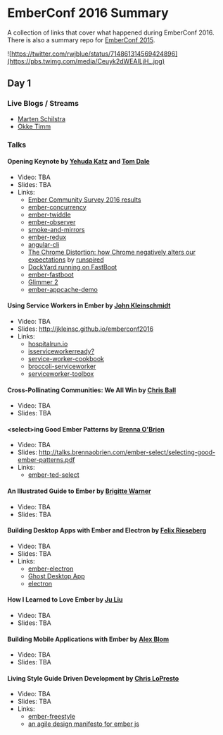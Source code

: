 # EmberConf 2016 Summary

A collection of links that cover what happened during EmberConf 2016. There is also a summary repo for [EmberConf 2015](https://github.com/poteto/emberconf-2015).

![https://twitter.com/rwjblue/status/714861314569424896](https://pbs.twimg.com/media/Ceuyk2dWEAILjH_.jpg)

## Day 1

### Live Blogs / Streams

- [Marten Schilstra](https://usecanvas.com/dockyard/emberconf-2016/288vBvk9XoyPi2yoEl2GHn)
- [Okke Timm](https://www.periscope.tv/mehulkar/1vOxwQBOXXNGB)

### Talks

#### Opening Keynote by [Yehuda Katz](https://twitter.com/wycats) and [Tom Dale](https://twitter.com/tomdale)

- Video: TBA
- Slides: TBA
- Links:
    + [Ember Community Survey 2016 results](http://emberjs.com/ember-community-survey-2016/)
    + [ember-concurrency](https://github.com/machty/ember-concurrency)
    + [ember-twiddle](https://ember-twiddle.com/)
    + [ember-observer](https://emberobserver.com/)
    + [smoke-and-mirrors](https://github.com/runspired/smoke-and-mirrors)
    + [ember-redux](https://github.com/toranb/ember-redux)
    + [angular-cli](https://ngcli.github.io/)
    + [The Chrome Distortion: how Chrome negatively alters our expectations](https://blog.runspired.com/2016/03/25/the-chrome-distortion-chrome-alters-our-expectations-in-highly-negative-ways/) by [runspired](https://www.twitter.com/runspired)
    + [DockYard running on FastBoot](https://dockyard.com)
    + [ember-fastboot](http://www.ember-fastboot.com/)
    + [Glimmer 2](https://github.com/tildeio/glimmer)
    + [ember-appcache-demo](https://ebryn.github.io/ember-appcache-demo/)

#### Using Service Workers in Ember by [John Kleinschmidt](https://twitter.com/jkleinsc)

- Video: TBA
- Slides: http://jkleinsc.github.io/emberconf2016
- Links:
    + [hospitalrun.io](http://hospitalrun.io/)
    + [isserviceworkerready?](https://jakearchibald.github.io/isserviceworkerready/)
    + [service-worker-cookbook](https://serviceworke.rs/)
    + [broccoli-serviceworker](https://github.com/jkleinsc/broccoli-serviceworker)
    + [serviceworker-toolbox](https://github.com/GoogleChrome/sw-toolbox)

#### Cross-Pollinating Communities: We All Win by [Chris Ball](https://twitter.com/cball_)

- Video: TBA
- Slides: TBA

#### \<select\>ing Good Ember Patterns by [Brenna O'Brien](https://twitter.com/brnnbrn)

- Video: TBA
- Slides: http://talks.brennaobrien.com/ember-select/selecting-good-ember-patterns.pdf
- Links:
    + [ember-ted-select](https://github.com/tedconf/ember-ted-select)

#### An Illustrated Guide to Ember by [Brigitte Warner](https://twitter.com/@BrigitteWarner)

- Video: TBA
- Slides: TBA

#### Building Desktop Apps with Ember and Electron by [Felix Rieseberg](https://twitter.com/felixrieseberg)

- Video: TBA
- Slides: TBA
- Links:
    + [ember-electron](https://github.com/felixrieseberg/ember-electron)
    + [Ghost Desktop App](https://github.com/TryGhost/Ghost-Desktop)
    + [electron](http://electron.atom.io/)

#### How I Learned to Love Ember by [Ju Liu](https://twitter.com/@arkh4m)

- Video: TBA
- Slides: TBA

#### Building Mobile Applications with Ember by [Alex Blom](https://twitter.com/@alexblom)

- Video: TBA
- Slides: TBA

#### Living Style Guide Driven Development by [Chris LoPresto](https://twitter.com/chrislopresto)

- Video: TBA
- Slides: TBA
- Links:
    + [ember-freestyle](https://github.com/chrislopresto/ember-freestyle)
    + [an agile design manifesto for ember js](https://medium.com/ember-js-framework/an-agile-design-manifesto-for-emberjs-faae08ce7869#.6294bg8jo)

